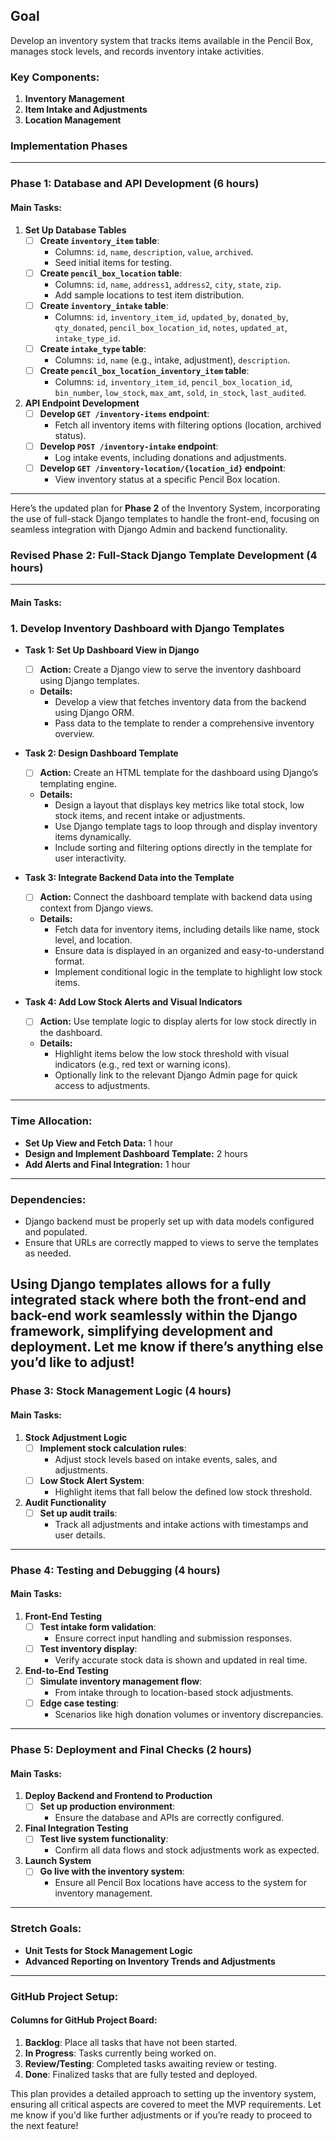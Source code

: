 ## **Goal**
Develop an inventory system that tracks items available in the Pencil Box, manages stock levels, and records inventory intake activities.

### **Key Components:**
1. **Inventory Management**
2. **Item Intake and Adjustments**
3. **Location Management**

### **Implementation Phases**

---

### **Phase 1: Database and API Development (6 hours)**

#### **Main Tasks:**
1. **Set Up Database Tables**
   - [ ] **Create `inventory_item` table**:
     - Columns: `id`, `name`, `description`, `value`, `archived`.
     - Seed initial items for testing.
   - [ ] **Create `pencil_box_location` table**:
     - Columns: `id`, `name`, `address1`, `address2`, `city`, `state`, `zip`.
     - Add sample locations to test item distribution.
   - [ ] **Create `inventory_intake` table**:
     - Columns: `id`, `inventory_item_id`, `updated_by`, `donated_by`, `qty_donated`, `pencil_box_location_id`, `notes`, `updated_at`, `intake_type_id`.
   - [ ] **Create `intake_type` table**:
     - Columns: `id`, `name` (e.g., intake, adjustment), `description`.
   - [ ] **Create `pencil_box_location_inventory_item` table**:
     - Columns: `id`, `inventory_item_id`, `pencil_box_location_id`, `bin_number`, `low_stock`, `max_amt`, `sold`, `in_stock`, `last_audited`.

2. **API Endpoint Development**
   - [ ] **Develop `GET /inventory-items` endpoint**:
     - Fetch all inventory items with filtering options (location, archived status).
   - [ ] **Develop `POST /inventory-intake` endpoint**:
     - Log intake events, including donations and adjustments.
   - [ ] **Develop `GET /inventory-location/{location_id}` endpoint**:
     - View inventory status at a specific Pencil Box location.

---
Here’s the updated plan for **Phase 2** of the Inventory System, incorporating the use of full-stack Django templates to handle the front-end, focusing on seamless integration with Django Admin and backend functionality.

### **Revised Phase 2: Full-Stack Django Template Development (4 hours)**

---

#### **Main Tasks:**

### **1. Develop Inventory Dashboard with Django Templates**

- **Task 1: Set Up Dashboard View in Django**
  - [ ] **Action:** Create a Django view to serve the inventory dashboard using Django templates.
  - **Details:**
    - Develop a view that fetches inventory data from the backend using Django ORM.
    - Pass data to the template to render a comprehensive inventory overview.

- **Task 2: Design Dashboard Template**
  - [ ] **Action:** Create an HTML template for the dashboard using Django’s templating engine.
  - **Details:**
    - Design a layout that displays key metrics like total stock, low stock items, and recent intake or adjustments.
    - Use Django template tags to loop through and display inventory items dynamically.
    - Include sorting and filtering options directly in the template for user interactivity.

- **Task 3: Integrate Backend Data into the Template**
  - [ ] **Action:** Connect the dashboard template with backend data using context from Django views.
  - **Details:**
    - Fetch data for inventory items, including details like name, stock level, and location.
    - Ensure data is displayed in an organized and easy-to-understand format.
    - Implement conditional logic in the template to highlight low stock items.

- **Task 4: Add Low Stock Alerts and Visual Indicators**
  - [ ] **Action:** Use template logic to display alerts for low stock directly in the dashboard.
  - **Details:**
    - Highlight items below the low stock threshold with visual indicators (e.g., red text or warning icons).
    - Optionally link to the relevant Django Admin page for quick access to adjustments.

---

### **Time Allocation:**
- **Set Up View and Fetch Data:** 1 hour
- **Design and Implement Dashboard Template:** 2 hours
- **Add Alerts and Final Integration:** 1 hour

---

### **Dependencies:**
- Django backend must be properly set up with data models configured and populated.
- Ensure that URLs are correctly mapped to views to serve the templates as needed.

Using Django templates allows for a fully integrated stack where both the front-end and back-end work seamlessly within the Django framework, simplifying development and deployment. Let me know if there’s anything else you’d like to adjust!
---

### **Phase 3: Stock Management Logic (4 hours)**

#### **Main Tasks:**
1. **Stock Adjustment Logic**
   - [ ] **Implement stock calculation rules**:
     - Adjust stock levels based on intake events, sales, and adjustments.
   - [ ] **Low Stock Alert System**:
     - Highlight items that fall below the defined low stock threshold.

2. **Audit Functionality**
   - [ ] **Set up audit trails**:
     - Track all adjustments and intake actions with timestamps and user details.

---

### **Phase 4: Testing and Debugging (4 hours)**

#### **Main Tasks:**
1. **Front-End Testing**
   - [ ] **Test intake form validation**:
     - Ensure correct input handling and submission responses.
   - [ ] **Test inventory display**:
     - Verify accurate stock data is shown and updated in real time.

2. **End-to-End Testing**
   - [ ] **Simulate inventory management flow**:
     - From intake through to location-based stock adjustments.
   - [ ] **Edge case testing**:
     - Scenarios like high donation volumes or inventory discrepancies.

---

### **Phase 5: Deployment and Final Checks (2 hours)**

#### **Main Tasks:**
1. **Deploy Backend and Frontend to Production**
   - [ ] **Set up production environment**:
     - Ensure the database and APIs are correctly configured.

2. **Final Integration Testing**
   - [ ] **Test live system functionality**:
     - Confirm all data flows and stock adjustments work as expected.

3. **Launch System**
   - [ ] **Go live with the inventory system**:
     - Ensure all Pencil Box locations have access to the system for inventory management.

---

### **Stretch Goals:**
- **Unit Tests for Stock Management Logic**
- **Advanced Reporting on Inventory Trends and Adjustments**

---

### **GitHub Project Setup:**

#### **Columns for GitHub Project Board:**
1. **Backlog**: Place all tasks that have not been started.
2. **In Progress**: Tasks currently being worked on.
3. **Review/Testing**: Completed tasks awaiting review or testing.
4. **Done**: Finalized tasks that are fully tested and deployed.

This plan provides a detailed approach to setting up the inventory system, ensuring all critical aspects are covered to meet the MVP requirements. Let me know if you'd like further adjustments or if you’re ready to proceed to the next feature!
